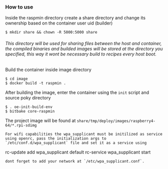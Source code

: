 ### How to use
Inside the raspmin directory create a share directory and change its ownership based on the container user uid (builder)
```
$ mkdir share && chown -R 5000:5000 share
```
###### This directory will be used for sharing files between the host and container, the compiled binaries and builded images will be stored at the directory you specified, this way it wont be necessary build to recipes every host boot.
Build the container inside image directory
```
$ cd image
$ docker build -t raspmin .
```
After building the image, enter the container using the `init` script and source poky directory
```
$ . oe-init-build-env
$ bitbake core-raspmin
```
The project image will be found at `share/tmp/deploy/images/raspberry4-64/*.rpi-sdimg` 
```
For wifi capabilities the wpa_supplicant must be initilized as service using openrc, pass the initialization args to `/etc/conf.d/wpa_supplicant` file and set it as a service using
```
rc-update add wpa_supplicant default
rc-service wpa_supplicant start
```
dont forget to add your network at `/etc/wpa_supplicant.conf`.
